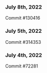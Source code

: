 ### July 8th, 2022

Commit #130416

### July 5th, 2022

Commit #314353


### July 4th, 2022

Commit #72281
